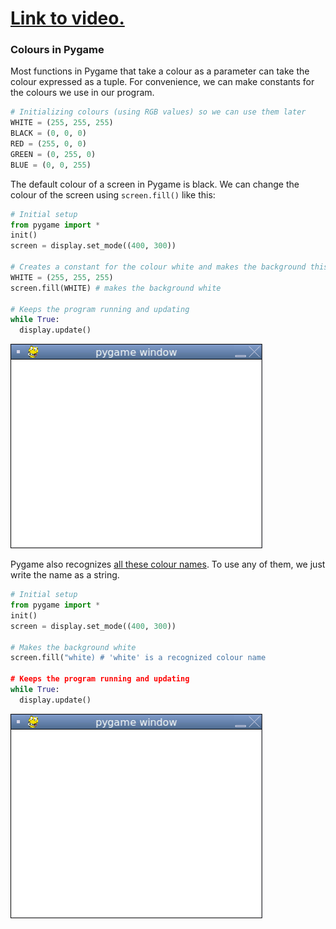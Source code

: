 # [Link to video.](https://www.youtube.com/watch?v=GreW46_42EA&list=PLVD25niNi0BnkkXdVEuU66WgUHMI_Z0h5&index=2)

### Colours in Pygame

Most functions in Pygame that take a colour as a parameter can take the colour expressed as a tuple. For convenience, we can make constants for the colours we use in our program.

```python
# Initializing colours (using RGB values) so we can use them later
WHITE = (255, 255, 255)
BLACK = (0, 0, 0)
RED = (255, 0, 0)
GREEN = (0, 255, 0)
BLUE = (0, 0, 255)
```

The default colour of a screen in Pygame is black. We can change the colour of the screen using `screen.fill()` like this:

```python
# Initial setup
from pygame import *
init()
screen = display.set_mode((400, 300))

# Creates a constant for the colour white and makes the background this colour
WHITE = (255, 255, 255)
screen.fill(WHITE) # makes the background white

# Keeps the program running and updating
while True:
  display.update()
```

![](../Images/Pygame_Screen_Colour.png)

Pygame also recognizes [all these colour names](https://www.webucator.com/article/python-color-constants-module/). To use any of them, we just write the name as a string.

```python
# Initial setup
from pygame import *
init()
screen = display.set_mode((400, 300))

# Makes the background white
screen.fill("white) # 'white' is a recognized colour name

# Keeps the program running and updating
while True:
  display.update()
```

![](../Images/Pygame_Screen_Colour.png)
